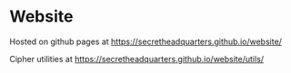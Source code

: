 # Website

Hosted on github pages at https://secretheadquarters.github.io/website/

Cipher utilities at https://secretheadquarters.github.io/website/utils/
